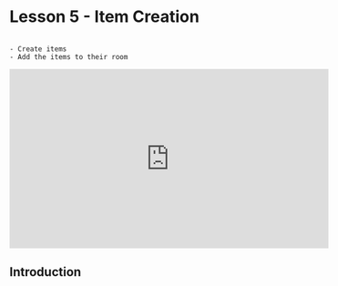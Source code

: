 # Lesson 5 - Item Creation

```{topic} In this lesson you will:

- Create items
- Add the items to their room
```

<iframe width="560" height="315" src="https://www.youtube-nocookie.com/embed/jYSs_-wY8ys" title="YouTube video player" frameborder="0" allow="accelerometer; autoplay; clipboard-write; encrypted-media; gyroscope; picture-in-picture; web-share" allowfullscreen></iframe>

## Introduction

